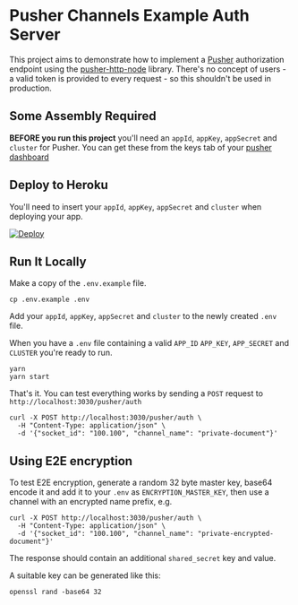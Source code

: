 # Pusher Channels Example Auth Server

This project aims to demonstrate how to implement a
[Pusher](https://pusher.com) authorization endpoint using the
[pusher-http-node](https://github.com/pusher/pusher-http-node) library. There's
no concept of users - a valid token is provided to every request - so this
shouldn't be used in production.

## Some Assembly Required
**BEFORE you run this project** you'll need an `appId`, `appKey`, `appSecret`
and `cluster` for Pusher. You can get these from the keys tab of your [pusher
dashboard](https://dashboard.pusher.com)

## Deploy to Heroku

You'll need to insert your `appId`, `appKey`, `appSecret` and `cluster` when
deploying your app.

[![Deploy](https://www.herokucdn.com/deploy/button.svg)](https://heroku.com/deploy?template=https://github.com/thientv98/pusher-channels-auth-example)

## Run It Locally

Make a copy of the `.env.example` file.

```
cp .env.example .env
```

Add your `appId`, `appKey`, `appSecret` and `cluster` to the newly created
`.env` file.

When you have a `.env` file containing a valid `APP_ID` `APP_KEY`, `APP_SECRET`
and `CLUSTER` you're ready to run.

```
yarn
yarn start
```

That's it. You can test everything works by sending a `POST` request to
`http://localhost:3030/pusher/auth`

```
curl -X POST http://localhost:3030/pusher/auth \
  -H "Content-Type: application/json" \
  -d '{"socket_id": "100.100", "channel_name": "private-document"}'
```

## Using E2E encryption

To test E2E encryption, generate a random 32 byte master key, base64 encode it
and add it to your `.env` as `ENCRYPTION_MASTER_KEY`, then use a channel with
an encrypted name prefix, e.g.

```
curl -X POST http://localhost:3030/pusher/auth \
  -H "Content-Type: application/json" \
  -d '{"socket_id": "100.100", "channel_name": "private-encrypted-document"}'
```

The response should contain an additional `shared_secret` key and value.

A suitable key can be generated like this:

```
openssl rand -base64 32
```

